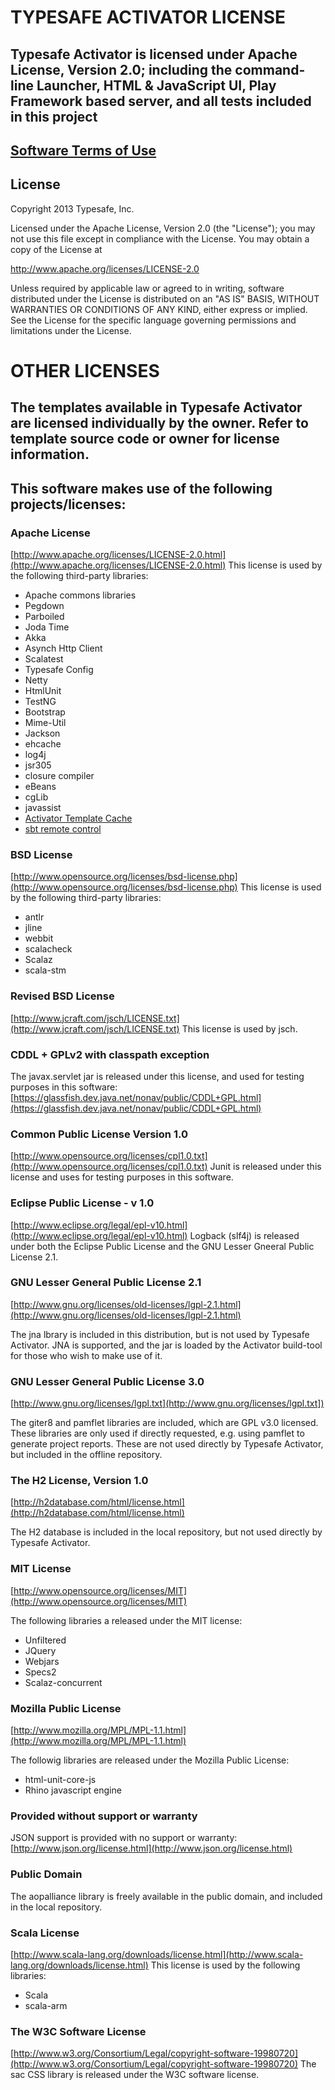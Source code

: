 # TYPESAFE ACTIVATOR LICENSE

## Typesafe Activator is licensed under Apache License, Version 2.0; including the command-line Launcher, HTML & JavaScript UI, Play Framework based server, and all tests included in this project

## [Software Terms of Use](http://typesafe.com/legal/softwareterms)

## License

Copyright 2013 Typesafe, Inc.

Licensed under the Apache License, Version 2.0 (the "License");
you may not use this file except in compliance with the License.
You may obtain a copy of the License at

http://www.apache.org/licenses/LICENSE-2.0

Unless required by applicable law or agreed to in writing, software
distributed under the License is distributed on an "AS IS" BASIS,
WITHOUT WARRANTIES OR CONDITIONS OF ANY KIND, either express or implied.
See the License for the specific language governing permissions and
limitations under the License.


# OTHER LICENSES

## The templates available in Typesafe Activator are licensed individually by the owner.  Refer to template source code or owner for license information.

## This software makes use of the following projects/licenses:

### Apache License
   [http://www.apache.org/licenses/LICENSE-2.0.html](http://www.apache.org/licenses/LICENSE-2.0.html)
   This license is used by the following third-party libraries:
   * Apache commons libraries
   * Pegdown
   * Parboiled
   * Joda Time
   * Akka
   * Asynch Http Client
   * Scalatest
   * Typesafe Config
   * Netty
   * HtmlUnit
   * TestNG
   * Bootstrap
   * Mime-Util
   * Jackson
   * ehcache
   * log4j
   * jsr305
   * closure compiler
   * eBeans
   * cgLib
   * javassist
   * [Activator Template Cache](https://github.com/typesafehub/activator-template-cache)
   * [sbt remote control](https://github.com/sbt/sbt-remote-control)

### BSD License
  [http://www.opensource.org/licenses/bsd-license.php](http://www.opensource.org/licenses/bsd-license.php)
  This license is used by the following third-party libraries:
  * antlr
  * jline
  * webbit
  * scalacheck
  * Scalaz
  * scala-stm

### Revised BSD License
  [http://www.jcraft.com/jsch/LICENSE.txt](http://www.jcraft.com/jsch/LICENSE.txt)
  This license is used by jsch.

### CDDL + GPLv2 with classpath exception
  The javax.servlet jar is released under this license, and used for testing purposes in this software:
  [https://glassfish.dev.java.net/nonav/public/CDDL+GPL.html](https://glassfish.dev.java.net/nonav/public/CDDL+GPL.html)

### Common Public License Version 1.0
  [http://www.opensource.org/licenses/cpl1.0.txt](http://www.opensource.org/licenses/cpl1.0.txt)
  Junit is released under this license and uses for testing purposes in this software.

### Eclipse Public License - v 1.0 
  [http://www.eclipse.org/legal/epl-v10.html](http://www.eclipse.org/legal/epl-v10.html)
  Logback (slf4j) is released under both the Eclipse Public License and the GNU Lesser Gneeral Public License 2.1.

### GNU Lesser General Public License 2.1
  [http://www.gnu.org/licenses/old-licenses/lgpl-2.1.html](http://www.gnu.org/licenses/old-licenses/lgpl-2.1.html)

  The jna lbrary is included in this distribution, but is not used by Typesafe Activator.  JNA is supported, and the jar is loaded by the Activator build-tool for those who wish to make use of it.

### GNU Lesser General Public License 3.0
  [http://www.gnu.org/licenses/lgpl.txt](http://www.gnu.org/licenses/lgpl.txt])

  The giter8 and pamflet libraries are included, which are GPL v3.0 licensed.  These libraries are only used if directly requested, e.g. using pamflet to generate project reports.  These are not used directly by Typesafe Activator, but included in the offline repository.

### The H2 License, Version 1.0 
  [http://h2database.com/html/license.html](http://h2database.com/html/license.html)

  The H2 database is included in the local repository, but not used directly by Typesafe Activator.

### MIT License
  [http://www.opensource.org/licenses/MIT](http://www.opensource.org/licenses/MIT)

  The following libraries a released under the MIT license:
  * Unfiltered
  * JQuery
  * Webjars
  * Specs2
  * Scalaz-concurrent

### Mozilla Public License 
  [http://www.mozilla.org/MPL/MPL-1.1.html](http://www.mozilla.org/MPL/MPL-1.1.html)

  The followig libraries are released under the Mozilla Public License:
  * html-unit-core-js
  * Rhino javascript engine

### Provided without support or warranty 
  JSON support is provided with no support or warranty: [http://www.json.org/license.html](http://www.json.org/license.html)

### Public Domain
  The aopalliance library is freely available in the public domain, and included in the local repository.

### Scala License
  [http://www.scala-lang.org/downloads/license.html](http://www.scala-lang.org/downloads/license.html)
  This license is used by the following libraries:
  * Scala
  * scala-arm

### The W3C Software License 
  [http://www.w3.org/Consortium/Legal/copyright-software-19980720](http://www.w3.org/Consortium/Legal/copyright-software-19980720)
  The sac CSS library is released under the W3C software license.
